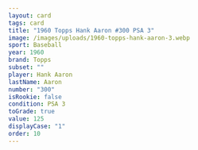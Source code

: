 ```yaml
---
layout: card
tags: card
title: "1960 Topps Hank Aaron #300 PSA 3"
image: /images/uploads/1960-topps-hank-aaron-3.webp
sport: Baseball
year: 1960
brand: Topps
subset: ""
player: Hank Aaron
lastName: Aaron
number: "300"
isRookie: false
condition: PSA 3
toGrade: true
value: 125
displayCase: "1"
order: 10
---
```

